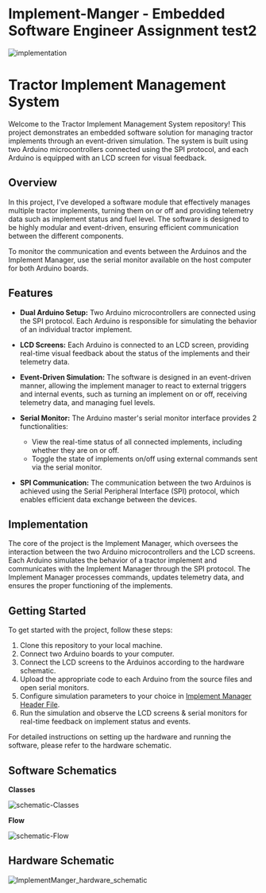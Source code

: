 # Implement-Manger - Embedded Software Engineer Assignment test2

![implementation](https://github.com/arielmos/Implement-Manger/assets/54889635/f52437bc-6f93-4fe0-9354-4d2eb7e37989)

# Tractor Implement Management System

Welcome to the Tractor Implement Management System repository! This project demonstrates an embedded software solution for managing tractor implements through an event-driven simulation. The system is built using two Arduino microcontrollers connected using the SPI protocol, and each Arduino is equipped with an LCD screen for visual feedback.

## Overview

In this project, I've developed a software module that effectively manages multiple tractor implements, turning them on or off and providing telemetry data such as implement status and fuel level. The software is designed to be highly modular and event-driven, ensuring efficient communication between the different components.

To monitor the communication and events between the Arduinos and the Implement Manager, use the serial monitor available on the host computer for both Arduino boards.

## Features

- **Dual Arduino Setup:** Two Arduino microcontrollers are connected using the SPI protocol. Each Arduino is responsible for simulating the behavior of an individual tractor implement.

- **LCD Screens:** Each Arduino is connected to an LCD screen, providing real-time visual feedback about the status of the implements and their telemetry data.

- **Event-Driven Simulation:** The software is designed in an event-driven manner, allowing the implement manager to react to external triggers and internal events, such as turning an implement on or off, receiving telemetry data, and managing fuel levels.

- **Serial Monitor:** The Arduino master's serial monitor interface provides 2 functionalities:
  - View the real-time status of all connected implements, including whether they are on or off.
  - Toggle the state of implements on/off using external commands sent via the serial monitor.

- **SPI Communication:** The communication between the two Arduinos is achieved using the Serial Peripheral Interface (SPI) protocol, which enables efficient data exchange between the devices.

## Implementation

The core of the project is the Implement Manager, which oversees the interaction between the two Arduino microcontrollers and the LCD screens. Each Arduino simulates the behavior of a tractor implement and communicates with the Implement Manager through the SPI protocol. The Implement Manager processes commands, updates telemetry data, and ensures the proper functioning of the implements.

## Getting Started

To get started with the project, follow these steps:

1. Clone this repository to your local machine.
2. Connect two Arduino boards to your computer.
3. Connect the LCD screens to the Arduinos according to the hardware schematic.
4. Upload the appropriate code to each Arduino from the source files and open serial monitors.
5. Configure simulation parameters to your choice in [Implement Manager Header File](/src/master_main/implement_manager.h).
6. Run the simulation and observe the LCD screens & serial monitors for real-time feedback on implement status and events. 

For detailed instructions on setting up the hardware and running the software, please refer to the hardware schematic. 


## Software Schematics
**Classes**

![schematic-Classes](https://github.com/arielmos/Implement-Manger/assets/54889635/373d815e-b15d-426b-b863-8f21397eb112)


**Flow**

![schematic-Flow](https://github.com/arielmos/Implement-Manger/assets/54889635/c48a3ed3-5449-4aaa-94a6-8140eb2af0a8)

## Hardware Schematic

![ImplementManger_hardware_schematic](https://github.com/arielmos/Implement-Manger/assets/54889635/c40c32a5-c94a-4c43-87b7-44f810ee2940)
